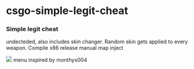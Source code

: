 # csgo-simple-legit-cheat
### Simple legit cheat

undecteded, also includes skin changer. Random skin gets applied to every weapon. Compile x86 release manual map inject 

<img src="https://i.imgur.com/Ve1ogtz.png"/>
menu inspired by monthyx004
